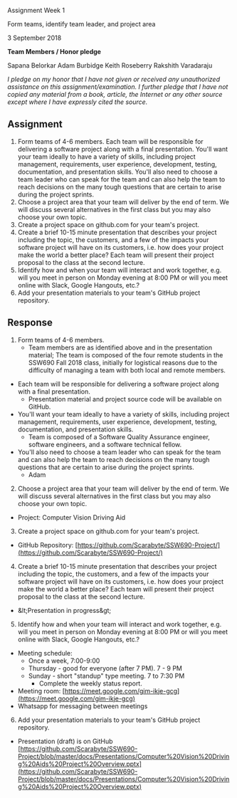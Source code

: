 Assignment Week 1

Form teams, identify team leader, and project area

3 September 2018

**Team Members / Honor pledge**

Sapana Belorkar Adam Burbidge Keith Roseberry Rakshith Varadaraju

_I pledge on my honor that I have not given or received any unauthorized assistance on this assignment/examination. I further pledge that I have not copied any material from a book, article, the Internet or any other source except where I have expressly cited the source._

## **Assignment**

1. Form teams of 4-6 members.   Each team will be responsible for delivering a software project along with a final presentation.   You&#39;ll want your team ideally to have a variety of skills, including project management, requirements, user experience, development, testing, documentation, and presentation skills.    You&#39;ll also need to choose a team leader who can speak for the team and can also help the team to reach decisions on the many tough questions that are certain to arise during the project sprints.
2. Choose a project area that your team will deliver by the end of term.   We will discuss several alternatives in the first class but you may also choose your own topic.
3. Create a project space on github.com for your team&#39;s project.
4. Create a brief 10-15 minute presentation that describes your project including the topic, the customers, and a few of the impacts your software project will have on its customers, i.e. how does your project make the world a better place?   Each team will present their project proposal to the class at the second lecture.
5. Identify how and when your team will interact and work together, e.g. will you meet in person on Monday evening at 8:00 PM or will you meet online with Slack, Google Hangouts, etc.?
6. Add your presentation materials to your team&#39;s GitHub project repository.

## **Response**

1. Form teams of 4-6 members.
    * Team members are as identified above and in the presentation material; The team is composed of the four remote students in the SSW690 Fall 2018 class, initially for logistical reasons due to the difficulty of managing a team with both local and remote members.
  * Each team will be responsible for delivering a software project along with a final presentation.
    * Presentation material and project source code will be available on GitHub.
  * You&#39;ll want your team ideally to have a variety of skills, including project management, requirements, user experience, development, testing, documentation, and presentation skills.
    * Team is composed of a Software Quality Assurance engineer, software engineers, and a software technical fellow.
  * You&#39;ll also need to choose a team leader who can speak for the team and can also help the team to reach decisions on the many tough questions that are certain to arise during the project sprints.
    * Adam

2. Choose a project area that your team will deliver by the end of term.   We will discuss several alternatives in the first class but you may also choose your own topic.
  * Project: Computer Vision Driving Aid

3. Create a project space on github.com for your team&#39;s project.
  * GitHub Repository: [https://github.com/Scarabyte/SSW690-Project/](https://github.com/Scarabyte/SSW690-Project/)

4. Create a brief 10-15 minute presentation that describes your project including the topic, the customers, and a few of the impacts your software project will have on its customers, i.e. how does your project make the world a better place?   Each team will present their project proposal to the class at the second lecture.
  * \&lt;Presentation in progress\&gt;

5. Identify how and when your team will interact and work together, e.g. will you meet in person on Monday evening at 8:00 PM or will you meet online with Slack, Google Hangouts, etc.?
* Meeting schedule:
    * Once a week, 7:00-9:00
    * Thursday - good for everyone (after 7 PM). 7 - 9 PM
    * Sunday - short &quot;standup&quot; type meeting. 7 to 7:30 PM
      * Complete the weekly status report.
* Meeting room: [https://meet.google.com/gim-ikje-gcg](https://meet.google.com/gim-ikje-gcg)
* Whatsapp for messaging between meetings

6. Add your presentation materials to your team&#39;s GitHub project repository.
  * Presentation (draft) is on GitHub [https://github.com/Scarabyte/SSW690-Project/blob/master/docs/Presentations/Computer%20Vision%20Driving%20Aids%20Project%20Overview.pptx](https://github.com/Scarabyte/SSW690-Project/blob/master/docs/Presentations/Computer%20Vision%20Driving%20Aids%20Project%20Overview.pptx)
